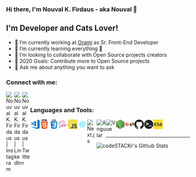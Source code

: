 ### Hi there, I'm Nouval K. Firdaus - aka Nouval 👋

<!--
**novalkrnfds/novalkrnfds** is a ✨ _special_ ✨ repository because its `README.md` (this file) appears on your GitHub profile.
-->

## I'm Developer and Cats Lover!
- 🔭 I’m currently working at [Orami][orami] as Sr. Front-End Developer
- 🌱 I’m currently learning everything 🤣
- 👯 I’m looking to collaborate with Open Source projects creators
- 🥅 2020 Goals: Contribute more to Open Source projects
- 💬 Ask me about anything you want to ask

### Connect with me:

[<img align="left" alt="Nouval K. Firdaus | Instagram" width="22px" src="https://cdn.jsdelivr.net/npm/simple-icons@v3/icons/instagram.svg" />][instagram]
[<img align="left" alt="Nouval K. Firdaus | LinkedIn" width="22px" src="https://cdn.jsdelivr.net/npm/simple-icons@v3/icons/linkedin.svg" />][linkedin]
[<img align="left" alt="Nouval K. Firdaus | Twitter" width="22px" src="https://cdn.jsdelivr.net/npm/simple-icons@v3/icons/twitter.svg" />][twitter]

<br />

### Languages and Tools:

[<img align="left" alt="Visual Studio Code" width="26px" src="https://raw.githubusercontent.com/github/explore/80688e429a7d4ef2fca1e82350fe8e3517d3494d/topics/visual-studio-code/visual-studio-code.png" />][git]
[<img align="left" alt="HTML5" width="26px" src="https://raw.githubusercontent.com/github/explore/80688e429a7d4ef2fca1e82350fe8e3517d3494d/topics/html/html.png" />][git]
[<img align="left" alt="CSS3" width="26px" src="https://raw.githubusercontent.com/github/explore/80688e429a7d4ef2fca1e82350fe8e3517d3494d/topics/css/css.png" />][git]
[<img align="left" alt="Sass" width="26px" src="https://raw.githubusercontent.com/github/explore/80688e429a7d4ef2fca1e82350fe8e3517d3494d/topics/sass/sass.png" />][git]
[<img align="left" alt="JavaScript" width="26px" src="https://raw.githubusercontent.com/github/explore/80688e429a7d4ef2fca1e82350fe8e3517d3494d/topics/javascript/javascript.png" />][git]
[<img align="left" alt="React" width="26px" src="https://raw.githubusercontent.com/github/explore/80688e429a7d4ef2fca1e82350fe8e3517d3494d/topics/react/react.png" />][git]
[<img align="left" alt="Next.js" width="26px" src="https://nextjs.org/static/favicon/safari-pinned-tab.svg" />][git]
[<img align="left" alt="Angular" width="26px" src="https://raw.githubusercontent.com/angular/angular/master/aio/src/assets/images/logos/angular/angular.png" />][git]
[<img align="left" alt="Vue" width="26px" src="https://camo.githubusercontent.com/728ce9f78c3139e76fa69925ad7cc502e32795d2/68747470733a2f2f7675656a732e6f72672f696d616765732f6c6f676f2e706e67" />][git]
[<img align="left" alt="Node.js" width="26px" src="https://raw.githubusercontent.com/github/explore/80688e429a7d4ef2fca1e82350fe8e3517d3494d/topics/nodejs/nodejs.png" />][git]
[<img align="left" alt="Git" width="26px" src="https://raw.githubusercontent.com/github/explore/80688e429a7d4ef2fca1e82350fe8e3517d3494d/topics/git/git.png" />][git]
[<img align="left" alt="GitHub" width="26px" src="https://raw.githubusercontent.com/github/explore/78df643247d429f6cc873026c0622819ad797942/topics/github/github.png" />][git]
[<img align="left" alt="HTML5" width="26px" src="https://raw.githubusercontent.com/github/explore/80688e429a7d4ef2fca1e82350fe8e3517d3494d/topics/terminal/terminal.png" />][git]
[<img align="left" alt="ES6" width="26px" src="https://raw.githubusercontent.com/github/explore/80688e429a7d4ef2fca1e82350fe8e3517d3494d/topics/es6/es6.png" />][git]

<br />
<br />

---

<img align="left" alt="codeSTACKr's Github Stats" src="https://github-readme-stats.codestackr.vercel.app/api?username=novalkrnfds&show_icons=true&hide_border=true" />

[git]: https://github.com/novalkrnfds
[twitter]: https://twitter.com/novalkrnfds
[instagram]: https://instagram.com/novalkrnfds
[linkedin]: https://www.linkedin.com/in/nouval-k-9aa594138/
[orami]: https://parenting.orami.co.id/
